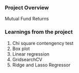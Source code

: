 ### Project Overview

  Mutual Fund Returns


### Learnings from the project

  1. Chi square contengency test
2. Box plot
3. Linear regression
4. GridsearchCV
5. Ridge and Lasso Regressor



